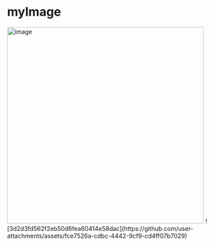 # myImage

<img width="460" height="460" alt="image" src="https://github.com/user-attachments/assets/b02f4c72-fe17-4e0b-944d-a43fd4cfb20f" />
![3d2d3fd562f2eb50d6fea60414e58dac](https://github.com/user-attachments/assets/fce7526a-cdbc-4442-9cf9-cd4ff07b7029)
